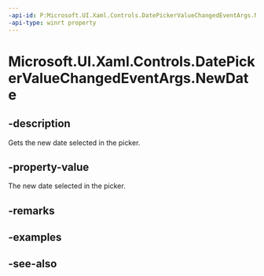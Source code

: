 ```yaml
---
-api-id: P:Microsoft.UI.Xaml.Controls.DatePickerValueChangedEventArgs.NewDate
-api-type: winrt property
---
```


<!-- Property syntax
public Windows.Foundation.DateTime NewDate { get; }
-->

# Microsoft.UI.Xaml.Controls.DatePickerValueChangedEventArgs.NewDate

## -description
Gets the new date selected in the picker.

## -property-value
The new date selected in the picker.

## -remarks

## -examples

## -see-also
